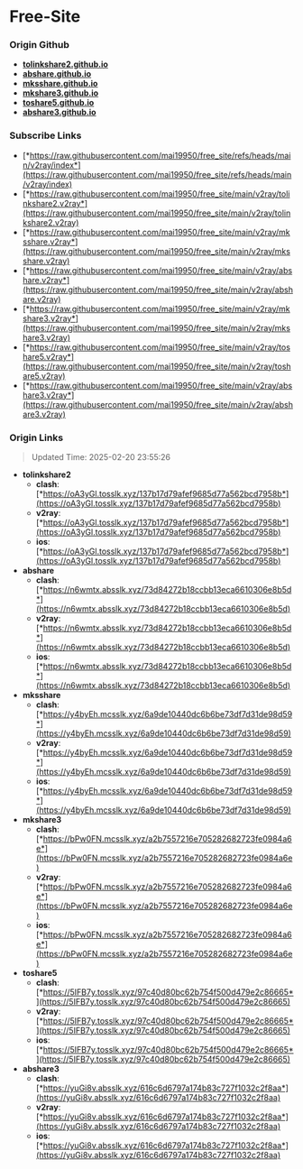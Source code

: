 # Free-Site

### Origin Github

- [**tolinkshare2.github.io**](https://github.com/tolinkshare2/tolinkshare2.github.io)
- [**abshare.github.io**](https://github.com/abshare/abshare.github.io)
- [**mksshare.github.io**](https://github.com/mksshare/mksshare.github.io)
- [**mkshare3.github.io**](https://github.com/mkshare3/mkshare3.github.io)
- [**toshare5.github.io**](https://github.com/toshare5/toshare5.github.io)
- [**abshare3.github.io**](https://github.com/abshare3/abshare3.github.io)

### Subscribe Links

- [*https://raw.githubusercontent.com/mai19950/free_site/refs/heads/main/v2ray/index*](https://raw.githubusercontent.com/mai19950/free_site/refs/heads/main/v2ray/index)
- [*https://raw.githubusercontent.com/mai19950/free_site/main/v2ray/tolinkshare2.v2ray*](https://raw.githubusercontent.com/mai19950/free_site/main/v2ray/tolinkshare2.v2ray)
- [*https://raw.githubusercontent.com/mai19950/free_site/main/v2ray/mksshare.v2ray*](https://raw.githubusercontent.com/mai19950/free_site/main/v2ray/mksshare.v2ray)
- [*https://raw.githubusercontent.com/mai19950/free_site/main/v2ray/abshare.v2ray*](https://raw.githubusercontent.com/mai19950/free_site/main/v2ray/abshare.v2ray)
- [*https://raw.githubusercontent.com/mai19950/free_site/main/v2ray/mkshare3.v2ray*](https://raw.githubusercontent.com/mai19950/free_site/main/v2ray/mkshare3.v2ray)
- [*https://raw.githubusercontent.com/mai19950/free_site/main/v2ray/toshare5.v2ray*](https://raw.githubusercontent.com/mai19950/free_site/main/v2ray/toshare5.v2ray)
- [*https://raw.githubusercontent.com/mai19950/free_site/main/v2ray/abshare3.v2ray*](https://raw.githubusercontent.com/mai19950/free_site/main/v2ray/abshare3.v2ray)

### Origin Links

> Updated Time: 2025-02-20 23:55:26

- **tolinkshare2**
  - **clash**: [*https://oA3yGl.tosslk.xyz/137b17d79afef9685d77a562bcd7958b*](https://oA3yGl.tosslk.xyz/137b17d79afef9685d77a562bcd7958b)
  - **v2ray**: [*https://oA3yGl.tosslk.xyz/137b17d79afef9685d77a562bcd7958b*](https://oA3yGl.tosslk.xyz/137b17d79afef9685d77a562bcd7958b)
  - **ios**: [*https://oA3yGl.tosslk.xyz/137b17d79afef9685d77a562bcd7958b*](https://oA3yGl.tosslk.xyz/137b17d79afef9685d77a562bcd7958b)
- **abshare**
  - **clash**: [*https://n6wmtx.absslk.xyz/73d84272b18ccbb13eca6610306e8b5d*](https://n6wmtx.absslk.xyz/73d84272b18ccbb13eca6610306e8b5d)
  - **v2ray**: [*https://n6wmtx.absslk.xyz/73d84272b18ccbb13eca6610306e8b5d*](https://n6wmtx.absslk.xyz/73d84272b18ccbb13eca6610306e8b5d)
  - **ios**: [*https://n6wmtx.absslk.xyz/73d84272b18ccbb13eca6610306e8b5d*](https://n6wmtx.absslk.xyz/73d84272b18ccbb13eca6610306e8b5d)
- **mksshare**
  - **clash**: [*https://y4byEh.mcsslk.xyz/6a9de10440dc6b6be73df7d31de98d59*](https://y4byEh.mcsslk.xyz/6a9de10440dc6b6be73df7d31de98d59)
  - **v2ray**: [*https://y4byEh.mcsslk.xyz/6a9de10440dc6b6be73df7d31de98d59*](https://y4byEh.mcsslk.xyz/6a9de10440dc6b6be73df7d31de98d59)
  - **ios**: [*https://y4byEh.mcsslk.xyz/6a9de10440dc6b6be73df7d31de98d59*](https://y4byEh.mcsslk.xyz/6a9de10440dc6b6be73df7d31de98d59)
- **mkshare3**
  - **clash**: [*https://bPw0FN.mcsslk.xyz/a2b7557216e705282682723fe0984a6e*](https://bPw0FN.mcsslk.xyz/a2b7557216e705282682723fe0984a6e)
  - **v2ray**: [*https://bPw0FN.mcsslk.xyz/a2b7557216e705282682723fe0984a6e*](https://bPw0FN.mcsslk.xyz/a2b7557216e705282682723fe0984a6e)
  - **ios**: [*https://bPw0FN.mcsslk.xyz/a2b7557216e705282682723fe0984a6e*](https://bPw0FN.mcsslk.xyz/a2b7557216e705282682723fe0984a6e)
- **toshare5**
  - **clash**: [*https://5IFB7y.tosslk.xyz/97c40d80bc62b754f500d479e2c86665*](https://5IFB7y.tosslk.xyz/97c40d80bc62b754f500d479e2c86665)
  - **v2ray**: [*https://5IFB7y.tosslk.xyz/97c40d80bc62b754f500d479e2c86665*](https://5IFB7y.tosslk.xyz/97c40d80bc62b754f500d479e2c86665)
  - **ios**: [*https://5IFB7y.tosslk.xyz/97c40d80bc62b754f500d479e2c86665*](https://5IFB7y.tosslk.xyz/97c40d80bc62b754f500d479e2c86665)
- **abshare3**
  - **clash**: [*https://yuGi8v.absslk.xyz/616c6d6797a174b83c727f1032c2f8aa*](https://yuGi8v.absslk.xyz/616c6d6797a174b83c727f1032c2f8aa)
  - **v2ray**: [*https://yuGi8v.absslk.xyz/616c6d6797a174b83c727f1032c2f8aa*](https://yuGi8v.absslk.xyz/616c6d6797a174b83c727f1032c2f8aa)
  - **ios**: [*https://yuGi8v.absslk.xyz/616c6d6797a174b83c727f1032c2f8aa*](https://yuGi8v.absslk.xyz/616c6d6797a174b83c727f1032c2f8aa)

